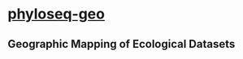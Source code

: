 # [phyloseq-geo](http://zachcp.github.com/phyloseq-geo/)

## Geographic Mapping of Ecological Datasets
